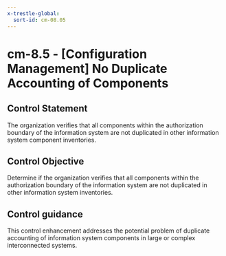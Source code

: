 ```yaml
---
x-trestle-global:
  sort-id: cm-08.05
---
```


# cm-8.5 - \[Configuration Management\] No Duplicate Accounting of Components

## Control Statement

The organization verifies that all components within the authorization boundary of the information system are not duplicated in other information system component inventories.

## Control Objective

Determine if the organization verifies that all components within the authorization boundary of the information system are not duplicated in other information system inventories.

## Control guidance

This control enhancement addresses the potential problem of duplicate accounting of information system components in large or complex interconnected systems.
